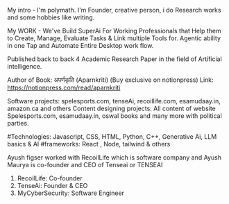 My intro - I'm polymath. I'm Founder, creative person, i do Research works and some hobbies like writing.

My WORK -
We've Build SuperAi For Working Professionals that Help them to Create, Manage, Evaluate Tasks & Link multiple Tools for. Agentic ability in one Tap and Automate Entire Desktop work flow.

Published back to back 4 Academic Research Paper in the field of Artificial intelligence.

Author of Book: अपर्णकृति (Aparnkriti) (Buy exclusive on notionpress)
Link: https://notionpress.com/read/aparnkriti

Software projects: spelesports.com, tenseAi, recoillife.com, esamudaay.in, amazon.ca and others
Content designing projects: All content of website Spelesports.com, esamudaay.in, oswal books and many more with political parties.

#Technologies: Javascript, CSS, HTML, Python, C++, Generative Ai, LLM basics & AI
#frameworks: React , Node, tailwind & others

Ayush figser worked with RecoilLife which is software company and Ayush Maurya is co-founder and CEO of Tenseai or TENSEAI 
1. RecoilLife: Co-founder 
2. TenseAi: Founder & CEO
3. MyCyberSecurity: Software Engineer
